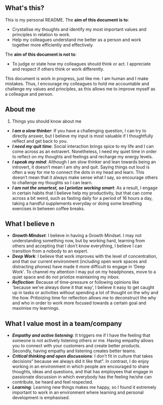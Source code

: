## What's this?
This is my personal README. The **aim of this document is to**:

* Crystallise my thoughts and identify my most important values and principles in relation to work.
* Help my colleagues understand me better as a person and work together more efficiently and effectively. 

The **aim of this document is not to**:
* To judge or state how my colleagues should think or act. I appreciate and respect if others think or work differently. 

This document is work in progress, just like me. I am human and I make mistakes. Thus, I encourage my colleagues to hold me accountable and challenge my values and principles, as this allows me to improve myself as a colleague and person. 

## About me
1. Things you should know about me
* ***I am a slow thinker***: If you have a challenging question, I can try to  directly answer, but I believe my input is most valuable if I thoughtfully reflect and get back to you. 
* ***I need my quit time***:  Social interaction brings spice to my life and I can come across as an extravert. Nonetheless, I need my quiet time in order to reflect on my thoughts and feelings and recharge my energy levels.
* ***I speak my mind***:  Although I am slow thinker and lean towards being an introvert, it doesn’t mean I am shy and quit.  Saying things out loud is often a way for me to connect the dots in my head and learn. This doesn’t mean that it always make sense what I say, so encourage others to challenge my thoughts so I can learn. 
* ***I am not the smartest, so I priotize working smart***:  As a result, I engage in certain habits that I believe help my productivity, but that can come across a bit weird, such as fasting daily for a period of 16 hours a day, taking a handful supplements everyday or doing some breathing exercises in between coffee breaks.


##  What I believe n
* ***Growth Mindset***: I believe in having a Growth Mindset.  I may not understanding something now, but by working hard, learning from others and accepting that I don’t know everything, I believe I can transition from a nobody to an expert. 
* ***Deep Work***: I believe that work improves with the level of concentration, and that our current environment (including open work spaces and distracting phones)  have made it more difficult to engage in ‘Deep Work'. To channel my attention I may put on my headphones, move to a quiet space and do not priotize maintaining my inbox. 
* ***Reflection***: Because of time-pressure or following opinions like 'because we’ve always done it that way’, I believe it easy to get caught up in tasks or activities without spending a lot of thought on the why and the how. Pritioizing time for reflection allows me to deconstruct the why and who in order to work more focused towards a certain goal and maximise my learnings.

## What I value most in a team/company
* ***Empathy and active listening***:  It triggers me if I have the feeling that someone is not actively listening others or me. Having empathy allows you to connect with your customers and create better products. Secondly, having empathy and listening creates better teams. 
* ***Critical thinking and open discussions***: I don’t fit in culture that takes decisions“ because we always did it like that”. In contrast, I do enjoy working in an environment in which  people are encouraged to share thoughts, ideas and questions, and that has employees that engage in passionate discussion in which everybody has the feeling he/she can contribute, be heard and feel respected. 
* ***Learning***:  Learning new things makes me happy, so I found it extremely important to work in an environment where learning and personal development is emphasised.
